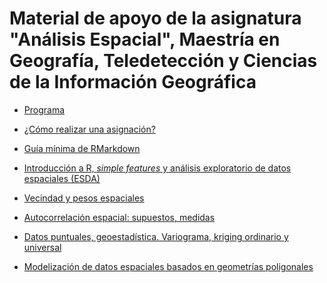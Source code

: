 # Material de apoyo de la asignatura "Análisis Espacial", Maestría en Geografía, Teledetección y Ciencias de la Información Geográfica

* [Programa](programa-analisis-espacial.md)

* [¿Cómo realizar una asignación?](ref/como-hacer-una-asignacion.md)

* [Guía mínima de RMarkdown](ref/guia-minima-de-rmarkdown.md)

* [Introducción a R, *simple features* y análisis exploratorio de datos espaciales (ESDA)](ref/introduccion-a-r.md)

* [Vecindad y pesos espaciales](ref/vecindad.md)

* [Autocorrelación espacial: supuestos, medidas](ref/autocorrelacion.md)

* [Datos puntuales, geoestadística. Variograma, kriging ordinario y universal](ref/datos-puntuales-geoestadistica.md)

* [Modelización de datos espaciales basados en geometrías poligonales
](ref/modelizacion-datos-espaciales-poligonales.md)